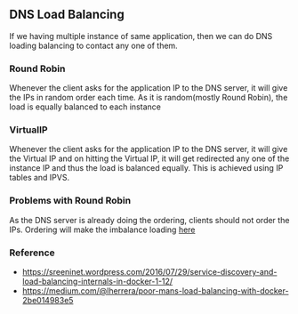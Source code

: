 ## DNS Load Balancing
  If we having multiple instance of same application, then we can do DNS loading balancing to contact any one of them.
### Round Robin
  Whenever the client asks for the application IP to the DNS server, it will give the IPs in random order each time. As it is random(mostly Round Robin), the load is equally balanced to each instance

### VirtualIP
  Whenever the client asks for the application IP to the DNS server, it will give the Virtual IP and on hitting the Virtual IP, it will get redirected any one of the instance IP and thus the load is balanced equally. This is achieved using IP tables and IPVS.

### Problems with Round Robin
  As the DNS server is already doing the ordering, clients should not order the IPs. Ordering will make the imbalance loading [here](https://gist.github.com/SpComb/c509bd064bc75151e6b41e8bc949d13f)

### Reference
- https://sreeninet.wordpress.com/2016/07/29/service-discovery-and-load-balancing-internals-in-docker-1-12/
- https://medium.com/@lherrera/poor-mans-load-balancing-with-docker-2be014983e5